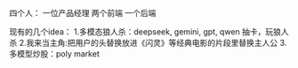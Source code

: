四个人：
一位产品经理
两个前端
一个后端

现有的几个idea：
1.多模态狼人杀：deepseek, gemini, gpt, qwen 抽卡，玩狼人杀
2.我来当主角:把用户的头替换放进《闪灵》等经典电影的片段里替换主人公
3.多模型炒股：poly market